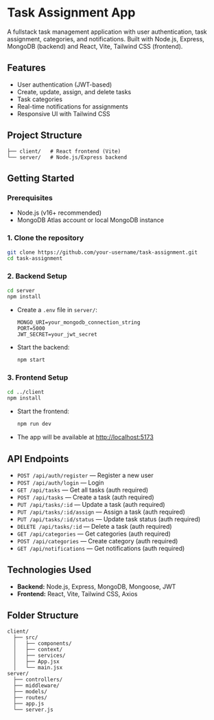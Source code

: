 


          
# Task Assignment App

A fullstack task management application with user authentication, task assignment, categories, and notifications. Built with Node.js, Express, MongoDB (backend) and React, Vite, Tailwind CSS (frontend).

## Features
- User authentication (JWT-based)
- Create, update, assign, and delete tasks
- Task categories
- Real-time notifications for assignments
- Responsive UI with Tailwind CSS

## Project Structure
```
├── client/   # React frontend (Vite)
└── server/   # Node.js/Express backend
```

## Getting Started

### Prerequisites
- Node.js (v16+ recommended)
- MongoDB Atlas account or local MongoDB instance

### 1. Clone the repository
```bash
git clone https://github.com/your-username/task-assignment.git
cd task-assignment
```

### 2. Backend Setup
```bash
cd server
npm install
```

- Create a `.env` file in `server/`:
  ```env
  MONGO_URI=your_mongodb_connection_string
  PORT=5000
  JWT_SECRET=your_jwt_secret
  ```
- Start the backend:
  ```bash
  npm start
  ```

### 3. Frontend Setup
```bash
cd ../client
npm install
```
- Start the frontend:
  ```bash
  npm run dev
  ```
- The app will be available at [http://localhost:5173](http://localhost:5173)

## API Endpoints
- `POST /api/auth/register` — Register a new user
- `POST /api/auth/login` — Login
- `GET /api/tasks` — Get all tasks (auth required)
- `POST /api/tasks` — Create a task (auth required)
- `PUT /api/tasks/:id` — Update a task (auth required)
- `PUT /api/tasks/:id/assign` — Assign a task (auth required)
- `PUT /api/tasks/:id/status` — Update task status (auth required)
- `DELETE /api/tasks/:id` — Delete a task (auth required)
- `GET /api/categories` — Get categories (auth required)
- `POST /api/categories` — Create category (auth required)
- `GET /api/notifications` — Get notifications (auth required)

## Technologies Used
- **Backend:** Node.js, Express, MongoDB, Mongoose, JWT
- **Frontend:** React, Vite, Tailwind CSS, Axios

## Folder Structure
```
client/
  ├── src/
  │   ├── components/
  │   ├── context/
  │   ├── services/
  │   ├── App.jsx
  │   └── main.jsx
server/
  ├── controllers/
  ├── middleware/
  ├── models/
  ├── routes/
  ├── app.js
  └── server.js
```

